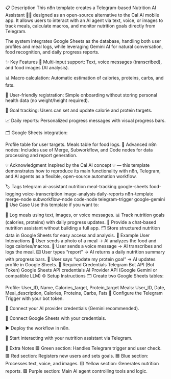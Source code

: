 📋 Description
This n8n template creates a Telegram-based Nutrition AI Assistant 🥑🔥 designed as an open-source alternative to the Cal AI mobile app.
It allows users to interact with an AI agent via text, voice, or images to track meals, calculate macros, and monitor nutrition goals directly from Telegram.

The system integrates Google Sheets as the database, handling both user profiles and meal logs, while leveraging Gemini AI for natural conversation, food recognition, and daily progress reports.

✨ Key Features
💬 Multi-input support: Text, voice messages (transcribed), and food images (AI analysis).

📊 Macro calculation: Automatic estimation of calories, proteins, carbs, and fats.

📝 User-friendly registration: Simple onboarding without storing personal health data (no weight/height required).

🎯 Goal tracking: Users can set and update calorie and protein targets.

📈 Daily reports: Personalized progress messages with visual progress bars.

🗂 Google Sheets integration:

Profile table for user targets.
Meals table for food logs.
🔄 Advanced n8n nodes: Includes use of Merge, Subworkflow, and Code nodes for data processing and report generation.

💡 Acknowledgment
Inspired by the Cal AI concept 💡 — this template demonstrates how to reproduce its main functionality with n8n, Telegram, and AI agents as a flexible, open-source automation workflow.

🏷 Tags
telegram
ai-assistant
nutrition
meal-tracking
google-sheets
food-logging
voice-transcription
image-analysis
daily-reports
n8n-template
merge-node
subworkflow-node
code-node
telegram-trigger
google-gemini
💼 Use Case
Use this template if you want to:

🥗 Log meals using text, images, or voice messages.
📊 Track nutrition goals (calories, proteins) with daily progress updates.
🤖 Provide a chat-based nutrition assistant without building a full app.
🗂 Store structured nutrition data in Google Sheets for easy access and analysis.
💬 Example User Interactions
📸 User sends a photo of a meal → AI analyzes the food and logs calories/macros.
🎤 User sends a voice message → AI transcribes and logs the meal.
⌨️ User types “report” → AI returns a daily nutrition summary with progress bars.
🥅 User says “update my protein goal” → AI updates profile in Google Sheets.
🔑 Required Credentials
Telegram Bot API (Bot Token)
Google Sheets API credentials
AI Provider API (Google Gemini or compatible LLM)
⚙️ Setup Instructions
🗂 Create two Google Sheets tables:

Profile: User_ID, Name, Calories_target, Protein_target
Meals: User_ID, Date, Meal_description, Calories, Proteins, Carbs, Fats
🔌 Configure the Telegram Trigger with your bot token.

🤖 Connect your AI provider credentials (Gemini recommended).

📑 Connect Google Sheets with your credentials.

▶️ Deploy the workflow in n8n.

🎯 Start interacting with your nutrition assistant via Telegram.

📌 Extra Notes
🟩 Green section: Handles Telegram trigger and user check.
🟥 Red section: Registers new users and sets goals.
🟦 Blue section: Processes text, voice, and images.
🟨 Yellow section: Generates nutrition reports.
🟪 Purple section: Main AI agent controlling tools and logic.
